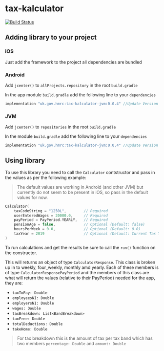 
# tax-kalculator

[![Build Status](https://app.bitrise.io/app/cd7fb52c258b9273/status.svg?token=lntO8o4xz5AUEvLwVzbo3A&branch=master)](https://app.bitrise.io/app/cd7fb52c258b9273)

## Adding library to your project

### iOS

Just add the framework to the project all dependencies are bundled

### Android

Add `jcenter()` to `allProjects.repository` in the root `build.gradle`

In the app module `build.gradle` add the following line to your `dependencies`

```groovy
implementation "uk.gov.hmrc:tax-kalculator-jvm:0.0.4" //Update Version
```

### JVM

Add `jcenter()` to `repositories` in the root `build.gradle`

In the module `build.gradle` add the following line to your `dependencies`

```groovy
implementation "uk.gov.hmrc:tax-kalculator-jvm:0.0.4" //Update Version
```

## Using library

To use this library you need to call the `Calculator` contstructor and pass in the values as per the following example:

> The default values are working in Android (and other JVM) but currently do not seem to be present in iOS, so pass in the default values for now.
>
```kotlin
Calculator(
    taxCodeString = "1250L",        // Required
    userEnteredWages = 20000.0,     // Required
    payPeriod = PayPeriod.YEARLY,   // Required
    pensionAge = false,             // Optional (Default: false)
    hoursPerWeek = 0.0,             // Optional (Default: 0.0)
    taxYear = 2019                  // Optional (Default: Current Tax Year)
)
```

To run calculations and get the results be sure to call the `run()` function on the constructor.

This will returns an object of type `CalculatorResponse`. This class is broken up in to weekly, four_weekly, monthly amd yearly. Each of these members is of type `CalculatorResponsePayPeriod` and the members of this class are what will return the values (relative to their PayPeriod) needed for the app, they are:

- `taxToPay: Double`
- `employeesNI: Double`
- `employersNI: Double`
- `wages: Double`
- `taxBreakdown: List<BandBreakdown>`
- `taxFree: Double`
- `totalDeductions: Double`
- `takeHome: Double`

> For tax breakdown this is the amount of tax per tax band which has two members `percentage: Double` and `amount: Double`



